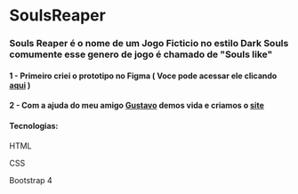 # SoulsReaper

### Souls Reaper é o nome de um Jogo Ficticio no estilo Dark Souls comumente esse genero de jogo é chamado de "Souls like" 
#### 1 - Primeiro criei o prototipo no Figma ( Voce pode acessar ele clicando [aqui](https://www.figma.com/file/yq8NPweLWDhKC0OaYCXTcu/Souls-Reaper?node-id=0%3A1) )

#### 2 - Com a ajuda do meu amigo [Gustavo](https://github.com/Gusttavohsc) demos vida e criamos o [site](https://guilhermesdb.github.io/Souls-Reaper/)

#### Tecnologias:

HTML

CSS

Bootstrap 4
